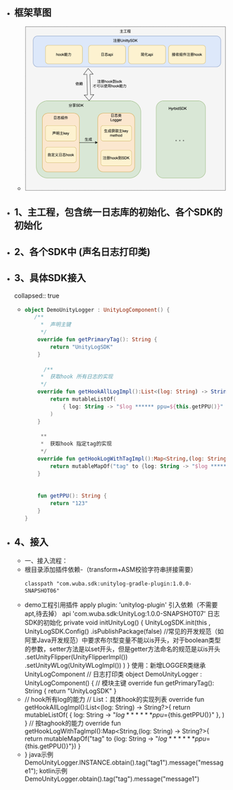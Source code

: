 - ## 框架草图
	- ![image.png](../assets/image_1683360102737_0.png)
- ## 1、主工程，包含统一日志库的初始化、各个SDK的初始化
- ## 2、各个SDK中 (声名日志打印类)
- ## 3、具体SDK接入
  collapsed:: true
	- ```kotlin
	  object DemoUnityLogger : UnityLogComponent() {
	  	 /**
	       *  声明主键
	       */
	      override fun getPrimaryTag(): String {
	          return "UnityLogSDK"
	      }
	  
	        /**
	       *  获取hook 所有日志的实现
	       */
	      override fun getHookAllLogImpl():List<(log: String) -> String?>{
	          return mutableListOf(
	              { log: String -> "$log ****** ppu=${this.getPPU()}" },
	          )
	      }
	  
	       **
	       *  获取hook 指定tag的实现
	       */
	      override fun getHookLogWithTagImpl():Map<String,(log: String) -> String?>{
	          return mutableMapOf("tag" to {log: String -> "$log ****** ppu=${this.getPPU()}"})
	      }
	  
	  
	      fun getPPU(): String {
	          return "123"
	      }
	  }
	  
	  ```
- ## 4、接入
	- 一、接入流程：
	- 根目录添加插件依赖-（transform+ASM校验字符串拼接需要）
	  ```
	  classpath "com.wuba.sdk:unitylog-gradle-plugin:1.0.0-SNAPSHOT06"
	  ```
	- demo工程引用插件
	  apply plugin: 'unitylog-plugin'
	  引入依赖（不需要apt,待去掉）
	  api 'com.wuba.sdk:UnityLog:1.0.0-SNAPSHOT07'
	  日志SDK的初始化
	  private void initUnityLog() {
	          UnityLogSDK.init(this , UnityLogSDK.Config()
	                .isPublishPackage(false) //常见的开发规范（如阿里Java开发规范）中要求布尔型变量不能以is开头，对于boolean类型的参数，setter方法是以set开头，但是getter方法命名的规范是以is开头
	                .setUnityFlipper(UnityFlipperImpl())
	                .setUnityWLog(UnityWLogImpl())
	        )
	    }
	  使用：新增LOGGER类继承UnityLogComponent
	  // 日志打印类
	  object DemoUnityLogger : UnityLogComponent() {
	  	// 模块主键
	    override fun getPrimaryTag(): String {
	        return "UnityLogSDK"
	    }
	- // hook所有log的能力
	    // List：具体hook的实现列表
	    override fun getHookAllLogImpl():List<(log: String) -> String?>{
	        return mutableListOf(
	            { log: String -> "$log ****** ppu=${this.getPPU()}" },
	        )
	    }
	  	// 按taghook的能力
	    override fun getHookLogWithTagImpl():Map<String,(log: String) -> String?>{
	        return mutableMapOf("tag" to {log: String -> "$log ****** ppu=${this.getPPU()}"})
	    }
	- }
	  java示例
	  DemoUnityLogger.INSTANCE.obtain().tag("tag1").message("message1");
	  kotlin示例
	  DemoUnityLogger.obtain().tag("tag").message("message1")